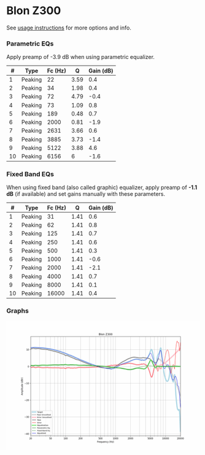 # Blon Z300
See [usage instructions](https://github.com/jaakkopasanen/AutoEq#usage) for more options and info.

### Parametric EQs
Apply preamp of -3.9 dB when using parametric equalizer.

|   # | Type    |   Fc (Hz) |    Q |   Gain (dB) |
|-----|---------|-----------|------|-------------|
|   1 | Peaking |        22 | 3.59 |         0.4 |
|   2 | Peaking |        34 | 1.98 |         0.4 |
|   3 | Peaking |        72 | 4.79 |        -0.4 |
|   4 | Peaking |        73 | 1.09 |         0.8 |
|   5 | Peaking |       189 | 0.48 |         0.7 |
|   6 | Peaking |      2000 | 0.81 |        -1.9 |
|   7 | Peaking |      2631 | 3.66 |         0.6 |
|   8 | Peaking |      3885 | 3.73 |        -1.4 |
|   9 | Peaking |      5122 | 3.88 |         4.6 |
|  10 | Peaking |      6156 | 6    |        -1.6 |

### Fixed Band EQs
When using fixed band (also called graphic) equalizer, apply preamp of **-1.1 dB** (if available) and set gains manually with these parameters.

|   # | Type    |   Fc (Hz) |    Q |   Gain (dB) |
|-----|---------|-----------|------|-------------|
|   1 | Peaking |        31 | 1.41 |         0.6 |
|   2 | Peaking |        62 | 1.41 |         0.8 |
|   3 | Peaking |       125 | 1.41 |         0.7 |
|   4 | Peaking |       250 | 1.41 |         0.6 |
|   5 | Peaking |       500 | 1.41 |         0.3 |
|   6 | Peaking |      1000 | 1.41 |        -0.6 |
|   7 | Peaking |      2000 | 1.41 |        -2.1 |
|   8 | Peaking |      4000 | 1.41 |         0.7 |
|   9 | Peaking |      8000 | 1.41 |         0.1 |
|  10 | Peaking |     16000 | 1.41 |         0.4 |

### Graphs
![](./Blon%20Z300.png)
